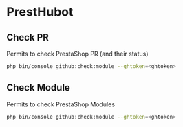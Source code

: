 # PrestHubot

## Check PR
Permits to check PrestaShop PR (and their status)

```bash
php bin/console github:check:module --ghtoken=<ghtoken>
```

## Check Module
Permits to check PrestaShop Modules

```bash
php bin/console github:check:module --ghtoken=<ghtoken>
```